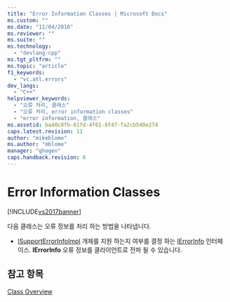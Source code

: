 ```yaml
---
title: "Error Information Classes | Microsoft Docs"
ms.custom: ""
ms.date: "11/04/2016"
ms.reviewer: ""
ms.suite: ""
ms.technology: 
  - "devlang-cpp"
ms.tgt_pltfrm: ""
ms.topic: "article"
f1_keywords: 
  - "vc.atl.errors"
dev_langs: 
  - "C++"
helpviewer_keywords: 
  - "오류 처리, 클래스"
  - "오류 처리, error information classes"
  - "error information, 클래스"
ms.assetid: ba40c8fb-81fd-4f61-8f47-fa2cb540e274
caps.latest.revision: 11
author: "mikeblome"
ms.author: "mblome"
manager: "ghogen"
caps.handback.revision: 6
---
```

# Error Information Classes
[!INCLUDE[vs2017banner](../assembler/inline/includes/vs2017banner.md)]

다음 클래스는 오류 정보를 처리 하는 방법을 나타냅니다.  
  
-   [ISupportErrorInfoImpl](../atl/reference/isupporterrorinfoimpl-class.md) 개체를 지원 하는지 여부를 결정 하는  [IErrorInfo](http://msdn.microsoft.com/ko-kr/4dda6909-2d9a-4727-ae0c-b5f90dcfa447) 인터페이스.  **IErrorInfo** 오류 정보를 클라이언트로 전파 될 수 있습니다.  
  
## 참고 항목  
 [Class Overview](../atl/atl-class-overview.md)